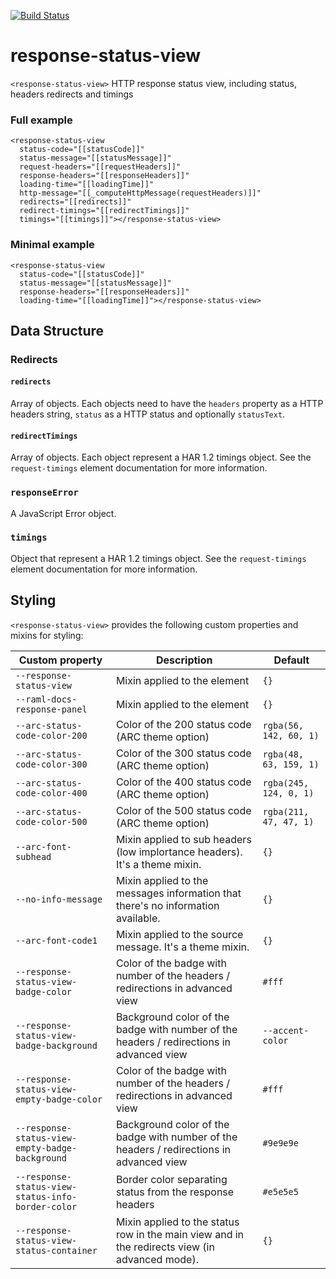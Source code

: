 [![Build Status](https://travis-ci.org/advanced-rest-client/response-status-view.svg?branch=master)](https://travis-ci.org/advanced-rest-client/response-status-view)  

# response-status-view

`<response-status-view>` HTTP response status view, including status, headers redirects and timings

### Full example
```
<response-status-view
  status-code="[[statusCode]]"
  status-message="[[statusMessage]]"
  request-headers="[[requestHeaders]]"
  response-headers="[[responseHeaders]]"
  loading-time="[[loadingTime]]"
  http-message="[[_computeHttpMessage(requestHeaders)]]"
  redirects="[[redirects]]"
  redirect-timings="[[redirectTimings]]"
  timings="[[timings]]"></response-status-view>
```
### Minimal example
```
<response-status-view
  status-code="[[statusCode]]"
  status-message="[[statusMessage]]"
  response-headers="[[responseHeaders]]"
  loading-time="[[loadingTime]]"></response-status-view>
```

## Data Structure

### Redirects
#### `redirects`
Array of objects. Each objects need to have the `headers` property as a HTTP headers string, `status` as a HTTP status and optionally `statusText`.
#### `redirectTimings`
Array of objects. Each object represent a HAR 1.2 timings object. See the `request-timings` element documentation for more information.
### `responseError`
A JavaScript Error object.
### `timings`
Object that represent a HAR 1.2 timings object. See the `request-timings` element documentation for more information.

## Styling
`<response-status-view>` provides the following custom properties and mixins for styling:

Custom property | Description | Default
----------------|-------------|----------
`--response-status-view` | Mixin applied to the element | `{}`
`--raml-docs-response-panel` | Mixin applied to the element | `{}`
`--arc-status-code-color-200` | Color of the 200 status code (ARC theme option) | `rgba(56, 142, 60, 1)` |
`--arc-status-code-color-300` | Color of the 300 status code (ARC theme option) | `rgba(48, 63, 159, 1)` |
`--arc-status-code-color-400` | Color of the 400 status code (ARC theme option) | `rgba(245, 124, 0, 1)` |
`--arc-status-code-color-500` | Color of the 500 status code (ARC theme option) | `rgba(211, 47, 47, 1)` |
`--arc-font-subhead` | Mixin applied to sub headers (low implortance headers). It's a theme mixin. | `{}`
`--no-info-message` | Mixin applied to the messages information that there's no information available. | `{}`
`--arc-font-code1` | Mixin applied to the source message. It's a theme mixin. | `{}`
`--response-status-view-badge-color` | Color of the badge with number of the headers / redirections in advanced view | `#fff`
`--response-status-view-badge-background` | Background color of the badge with number of the headers / redirections in advanced view | `--accent-color`
`--response-status-view-empty-badge-color` | Color of the badge with number of the headers / redirections in advanced view | `#fff`
`--response-status-view-empty-badge-background` | Background color of the badge with number of the headers / redirections in advanced view | `#9e9e9e`
`--response-status-view-status-info-border-color` | Border color separating status from the response headers | `#e5e5e5`
`--response-status-view-status-container` | Mixin applied to the status row in the main view and in the redirects view (in advanced mode). | `{}`

